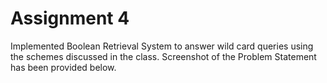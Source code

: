 # Assignment 4
Implemented Boolean Retrieval System to answer wild card queries using the schemes discussed in the class. Screenshot of the Problem Statement has been provided below.
